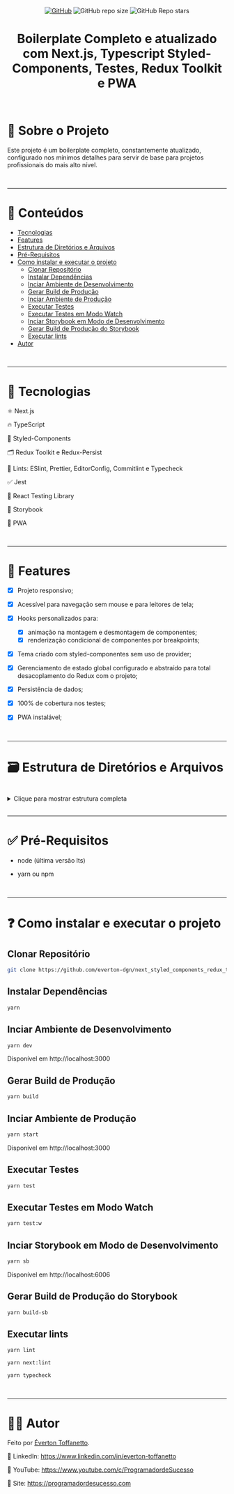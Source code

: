 <div align="center">

<a href="./LICENSE">![GitHub](https://img.shields.io/github/license/everton-dgn/next_styled_components_redux_tlk_pwa_boilerplate?style=plastic)</a>
![GitHub repo size](https://img.shields.io/github/repo-size/everton-dgn/next_styled_components_redux_tlk_pwa_boilerplate?style=plastic)
![GitHub Repo stars](https://img.shields.io/github/stars/everton-dgn/next_styled_components_redux_tlk_pwa_boilerplate?color=yellow&style=plastic)
</div>

<h1 align="center">Boilerplate Completo e atualizado com Next.js, Typescript Styled-Components, Testes, Redux Toolkit e PWA</h1>

<br />

# :memo: Sobre o Projeto

Este projeto é um boilerplate completo, constantemente atualizado, configurado nos mínimos detalhes para servir de base para projetos profissionais do mais alto nível.

<br />

---

# :pushpin: Conteúdos

* [Tecnologias](#monocle_face-tecnologias)
* [Features](#triangular_flag_on_post-features)
* [Estrutura de Diretórios e Arquivos](#card_file_box-estrutura-de-diretórios-e-arquivos)
* [Pré-Requisitos](#white_check_mark-pré-requisitos)
* [Como instalar e executar o projeto](#question-como-instalar-e-executar-o-projeto)
  * [Clonar Repositório](#clonar-repositório)
  * [Instalar Dependências](#instalar-dependências)
  * [Inciar Ambiente de Desenvolvimento](#inciar-ambiente-de-desenvolvimento)
  * [Gerar Build de Produção](#gerar-build-de-produção)
  * [Inciar Ambiente de Produção](#inciar-ambiente-de-produção)
  * [Executar Testes](#executar-testes)
  * [Executar Testes em Modo Watch](#executar-testes-em-modo-watch)
  * [Inciar Storybook em Modo de Desenvolvimento](#inciar-storybook-em-modo-de-desenvolvimento)
  * [Gerar Build de Produção do Storybook](#gerar-build-de-produção-do-storybook)
  * [Executar lints](#executar-lints)
* [Autor](#technologist-autor)

<br />

---

# :monocle_face: Tecnologias

⚛ Next.js

🔥 TypeScript

💅 Styled-Components

🗂 Redux Toolkit e Redux-Persist

🚩 Lints: ESlint, Prettier, EditorConfig, Commitlint e Typecheck

✅ Jest 

🐙 React Testing Library

📝 Storybook

📱 PWA

<br />

---

# :triangular_flag_on_post: Features

- [x] Projeto responsivo;

- [x] Acessível para navegação sem mouse e para leitores de tela;

- [x] Hooks personalizados para:
  - [x] animação na montagem e desmontagem de componentes;
  - [x] renderização condicional de componentes por breakpoints;

- [x] Tema criado com styled-componentes sem uso de provider;

- [x] Gerenciamento de estado global configurado e abstraído para total desacoplamento do Redux com o projeto;

- [x] Persistência de dados;

- [x] 100% de cobertura nos testes;
  
- [x] PWA instalável;

<br />

---

# :card_file_box: Estrutura de Diretórios e Arquivos

<br>

<details>
  <summary>Clique para mostrar estrutura completa</summary>

```
  project
  .
  ├── .husky
  ├── .jest
  |   ├── matchMediaMock.ts
  |   ├── nextDynamicMocks.ts
  |   ├── nextImageMocks.tsx
  |   └── setup.ts
  ├── .storybook
  |   ├── main.js
  |   ├── preview.js
  |   └── preview-head.html
  ├── componentGenerator
  |   ├── templates
  |   |   ├── component.tsx.hbs
  |   |   ├── stories.mdx.hbs
  |   |   ├── stories.tsx.hbs
  |   |   ├── styles.ts.hbs
  |   |   ├── test.tsx.hbs
  |   |   └── types.ts.hbs
  |   └── plopfile.js
  ├── public
  |   ├── iconsPwa     
  |   ├── imgs   
  |   ├── favicon.png   
  |   └── manifest.json
  ├── src
  |   ├── __mocks__
  |   |   ├── index.tsx
  |   |   └── nextRouter.ts
  |   ├── components
  |   |   ├── atoms
  |   |   |   ├── Button
  |   |   |   |   ├── __mocks__
  |   |   |   |   |   └── exemploMock.ts 
  |   |   |   |   ├── __tests__  
  |   |   |   |   |   └── Button.test.tsx          
  |   |   |   |   ├── storybook
  |   |   |   |   |   ├── stories.mdx
  |   |   |   |   |   └── stories.tsx
  |   |   |   |   ├── index.tsx
  |   |   |   |   ├── styles.ts
  |   |   |   |   └── types.ts
  |   |   |   ├── ErrorBoundary
  |   |   |   ├── HeadPage
  |   |   |   ├── RenderTextByBreakpoint
  |   |   |   ├── Svg
  |   |   |   |   ├── Logo  
  |   |   |   |   |   └── index.tsx
  |   |   |   |   ├── index.ts   
  |   |   |   |   └── types.ts   
  |   |   |   └── TitleSection
  |   |   ├── molecules
  |   |   |   └── TitleAnimation
  |   |   ├── organisms
  |   |   └── index.tsx
  |   ├── hooks
  |   |   ├── useAnimationRender
  |   |   ├── useRenderingByWindowSize
  |   |   |   ├── __mocks__
  |   |   |   |   └── exemploMock.ts 
  |   |   |   ├── __tests__  
  |   |   |   |   └── useAnimationRender.test.tsx          
  |   |   |   ├── index.ts
  |   |   |   └── types.ts
  |   |   └── index.ts
  |   ├── pages
  |   |   ├── _error
  |   |   ├── inicio
  |   |   |   ├── __mocks__
  |   |   |   |   └── exemploMock.ts  
  |   |   |   ├── __tests__ 
  |   |   |   |   └── inicio.test.tsx          
  |   |   |   ├── index.page.tsx
  |   |   |   └── styles.ts
  |   |   ├── pagina_exemplo
  |   |   ├── pagina_exemplo2
  |   |   ├── _app.page.tsx
  |   |   ├── _document.page.tsx
  |   |   └── index.page.tsx
  |   ├── store
  |   |   ├── exampleSimple
  |   |   |   ├── index.ts
  |   |   |   ├── types.ts
  |   |   |   └── useExampleSimple.ts
  |   |   ├── exampleWithPayload
  |   |   |   ├── index.ts
  |   |   |   ├── types.ts
  |   |   |   └── useExampleWithPayload.ts
  |   |   ├── configStore.ts
  |   |   ├── index.ts
  |   |   ├── persistConfig.ts
  |   |   └── rootState.ts
  |   ├── styles
  |   |   └── GlobalStyles.ts
  |   ├── templates
  |   |   ├── Default
  |   |   |   ├── __mocks__
  |   |   |   |   └── exemploMock.ts 
  |   |   |   ├── __tests__  
  |   |   |   |   └── Default.test.tsx          
  |   |   |   ├── index.tsx
  |   |   |   ├── styles.ts
  |   |   |   └── types.ts
  |   |   ├── Error
  |   |   ├── Example
  |   |   └── index.ts
  |   ├── theme
  |   |   ├── animations.ts
  |   |   ├── breakpoints.ts
  |   |   ├── colors.ts
  |   |   ├── index.ts
  |   |   ├── spacings.ts
  |   |   ├── typographies.ts
  |   |   └── windowSizes.ts
  |   ├── types
  |   |   ├── page.d.ts
  |   |   └── styled-components.d.ts
  |   └── utils
  |       ├── tests
  |       |   └── provider.tsx
  |       └── index.ts
  ├── .commitlintrc
  ├── .editorconfig
  ├── .eslintignore
  ├── .eslintrc
  ├── .gitattributes
  ├── .gitignore
  ├── .prettierignore
  ├── .pretierrc
  ├── jest.config.js
  ├── LICENSE
  ├── next.config.js
  ├── next-env.d.ts
  ├── package.json
  ├── README.md
  └── tsconfig.json
```

</details>

<br>

---

# :white_check_mark: Pré-Requisitos

- node (última versão lts)

- yarn ou npm

<br />

---

# :question: Como instalar e executar o projeto

## Clonar Repositório

```bash
git clone https://github.com/everton-dgn/next_styled_components_redux_tlk_pwa_boilerplate.git
```

## Instalar Dependências

```bash
yarn
```

## Inciar Ambiente de Desenvolvimento

```bash
yarn dev
```

Disponível em http://localhost:3000

## Gerar Build de Produção

```bash
yarn build
```

## Inciar Ambiente de Produção

```bash
yarn start
```

Disponível em http://localhost:3000

## Executar Testes

```bash
yarn test
```

## Executar Testes em Modo Watch

```bash
yarn test:w
```

## Inciar Storybook em Modo de Desenvolvimento

```bash
yarn sb
```

Disponível em http://localhost:6006

## Gerar Build de Produção do Storybook

```bash
yarn build-sb
```

## Executar lints

```bash
yarn lint
```

```bash
yarn next:lint
```

```bash
yarn typecheck
```

<br />

---

# :technologist: Autor

Feito por [Éverton Toffanetto](https://programadordesucesso.com).

:link: LinkedIn: https://www.linkedin.com/in/everton-toffanetto

:link: YouTube: https://www.youtube.com/c/ProgramadordeSucesso

:link: Site: https://programadordesucesso.com
